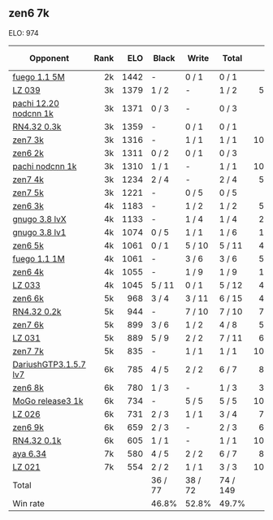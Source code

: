 ## zen6 7k ##

ELO: 974

Opponent | Rank | ELO | Black | Write | Total | Win rate
---------|-----:|----:|-------|-------|-------|-------:
[fuego 1.1 5M](fuego%201.1%205M.md) | 2k | 1442 | - | 0 / 1 | 0 / 1 | 0.0%
[LZ 039](LZ%20039.md) | 3k | 1379 | 1 / 2 | - | 1 / 2 | 50.0%
[pachi 12.20 nodcnn 1k](pachi%2012.20%20nodcnn%201k.md) | 3k | 1371 | 0 / 3 | - | 0 / 3 | 0.0%
[RN4.32 0.3k](RN4.32%200.3k.md) | 3k | 1359 | - | 0 / 1 | 0 / 1 | 0.0%
[zen7 3k](zen7%203k.md) | 3k | 1316 | - | 1 / 1 | 1 / 1 | 100.0%
[zen6 2k](zen6%202k.md) | 3k | 1311 | 0 / 2 | 0 / 1 | 0 / 3 | 0.0%
[pachi nodcnn 1k](pachi%20nodcnn%201k.md) | 3k | 1310 | 1 / 1 | - | 1 / 1 | 100.0%
[zen7 4k](zen7%204k.md) | 3k | 1234 | 2 / 4 | - | 2 / 4 | 50.0%
[zen7 5k](zen7%205k.md) | 3k | 1221 | - | 0 / 5 | 0 / 5 | 0.0%
[zen6 3k](zen6%203k.md) | 4k | 1183 | - | 1 / 2 | 1 / 2 | 50.0%
[gnugo 3.8 lvX](gnugo%203.8%20lvX.md) | 4k | 1133 | - | 1 / 4 | 1 / 4 | 25.0%
[gnugo 3.8 lv1](gnugo%203.8%20lv1.md) | 4k | 1074 | 0 / 5 | 1 / 1 | 1 / 6 | 16.7%
[zen6 5k](zen6%205k.md) | 4k | 1061 | 0 / 1 | 5 / 10 | 5 / 11 | 45.5%
[fuego 1.1 1M](fuego%201.1%201M.md) | 4k | 1061 | - | 3 / 6 | 3 / 6 | 50.0%
[zen6 4k](zen6%204k.md) | 4k | 1055 | - | 1 / 9 | 1 / 9 | 11.1%
[LZ 033](LZ%20033.md) | 4k | 1045 | 5 / 11 | 0 / 1 | 5 / 12 | 41.7%
[zen6 6k](zen6%206k.md) | 5k | 968 | 3 / 4 | 3 / 11 | 6 / 15 | 40.0%
[RN4.32 0.2k](RN4.32%200.2k.md) | 5k | 944 | - | 7 / 10 | 7 / 10 | 70.0%
[zen7 6k](zen7%206k.md) | 5k | 899 | 3 / 6 | 1 / 2 | 4 / 8 | 50.0%
[LZ 031](LZ%20031.md) | 5k | 889 | 5 / 9 | 2 / 2 | 7 / 11 | 63.6%
[zen7 7k](zen7%207k.md) | 5k | 835 | - | 1 / 1 | 1 / 1 | 100.0%
[DariushGTP3.1.5.7 lv7](DariushGTP3.1.5.7%20lv7.md) | 6k | 785 | 4 / 5 | 2 / 2 | 6 / 7 | 85.7%
[zen6 8k](zen6%208k.md) | 6k | 780 | 1 / 3 | - | 1 / 3 | 33.3%
[MoGo release3 1k](MoGo%20release3%201k.md) | 6k | 734 | - | 5 / 5 | 5 / 5 | 100.0%
[LZ 026](LZ%20026.md) | 6k | 731 | 2 / 3 | 1 / 1 | 3 / 4 | 75.0%
[zen6 9k](zen6%209k.md) | 6k | 659 | 2 / 3 | - | 2 / 3 | 66.7%
[RN4.32 0.1k](RN4.32%200.1k.md) | 6k | 605 | 1 / 1 | - | 1 / 1 | 100.0%
[aya 6.34](aya%206.34.md) | 7k | 580 | 4 / 5 | 2 / 2 | 6 / 7 | 85.7%
[LZ 021](LZ%20021.md) | 7k | 554 | 2 / 2 | 1 / 1 | 3 / 3 | 100.0%
Total | | | 36 / 77 | 38 / 72 | 74 / 149 | 
Win rate| | | 46.8% | 52.8% | 49.7% | 
